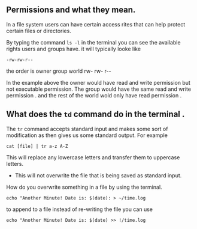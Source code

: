 ## Permissions and what they mean. 

In a file system users can have certain access rites that can help protect certain files or directories. 

By typing the command 
`ls -l` in the terminal you can see the available rights users and groups have. it will typically looke like
```
-rw-rw-r--
```
the order is owner group world
             rw-   rw-    r--

In the example above the owner would have read and write permission but not executable permission. The group would have the same read and write permission . and the rest of the world wold only have read permission . 

## What does the `td` command do in the terminal .

The `tr` command accepts standard input and makes some sort of modification as then gives us some standard output. For example 
```
cat [file] | tr a-z A-Z
```
This will replace any lowercase letters and transfer them to uppercase letters. 
* This will not overwrite the file that is being saved as standard input. 

How do you overwrite something in a file by using the terminal. 

```
echo "Another Minute! Date is: $(date): > ~/time.log
```
to append to a file instead of re-writing the file you can use
```
echo "Another Minute! Date is: $(date) >> !/time.log
```